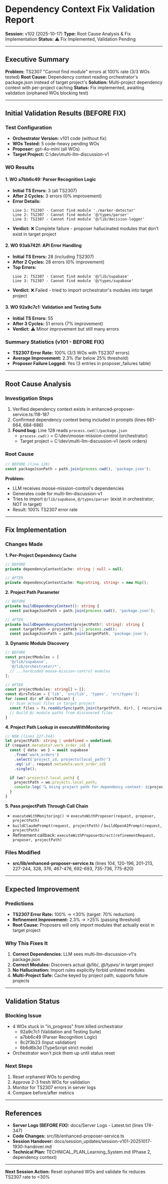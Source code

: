 # Dependency Context Fix Validation Report
**Session:** v102 (2025-10-17)
**Type:** Root Cause Analysis & Fix Implementation
**Status:** ⚠️ Fix Implemented, Validation Pending

---

## Executive Summary

**Problem:** TS2307 "Cannot find module" errors at 100% rate (3/3 WOs tested)
**Root Cause:** Dependency context reading orchestrator's package.json instead of target project's
**Solution:** Multi-project dependency context with per-project caching
**Status:** Fix implemented, awaiting validation (orphaned WOs blocking test)

---

## Initial Validation Results (BEFORE FIX)

### Test Configuration
- **Orchestrator Version:** v101 code (without fix)
- **WOs Tested:** 5 code-heavy pending WOs
- **Proposer:** gpt-4o-mini (all WOs)
- **Target Project:** C:\dev\multi-llm-discussion-v1

### WO Results

#### 1. WO a7bb6c49: Parser Recognition Logic
- **Initial TS Errors:** 3 (all TS2307)
- **After 2 Cycles:** 3 errors (0% improvement)
- **Error Details:**
  ```
  Line 1: TS2307 - Cannot find module './marker-detector'
  Line 2: TS2307 - Cannot find module '@/types/parser'
  Line 3: TS2307 - Cannot find module '@/lib/decision-logger'
  ```
- **Verdict:** ❌ Complete failure - proposer hallucinated modules that don't exist in target project

#### 2. WO 93ab742f: API Error Handling
- **Initial TS Errors:** 28 (including TS2307)
- **After 2 Cycles:** 28 errors (0% improvement)
- **Top Errors:**
  ```
  Line 2: TS2307 - Cannot find module '@/lib/supabase'
  Line 3: TS2307 - Cannot find module '@/types/supabase'
  ```
- **Verdict:** ❌ Failed - tried to import orchestrator's modules into target project

#### 3. WO 92a9c7c1: Validation and Testing Suite
- **Initial TS Errors:** 55
- **After 3 Cycles:** 51 errors (7% improvement)
- **Verdict:** ⚠️ Minor improvement but still many errors

### Summary Statistics (v101 - BEFORE FIX)
- **TS2307 Error Rate:** 100% (3/3 WOs with TS2307 errors)
- **Average Improvement:** 2.3% (far below 25% threshold)
- **Proposer Failure Logged:** Yes (3 entries in proposer_failures table)

---

## Root Cause Analysis

### Investigation Steps
1. Verified dependency context exists in enhanced-proposer-service.ts:118-187
2. Confirmed dependency context being included in prompts (lines 661-664, 684-686)
3. **Found bug:** Line 128 reads `process.cwd()/package.json`
   - `process.cwd()` = C:\dev\moose-mission-control (orchestrator)
   - Target project = C:\dev\multi-llm-discussion-v1 (work orders)

### Root Cause
```typescript
// BEFORE (line 128)
const packageJsonPath = path.join(process.cwd(), 'package.json');
```

**Problem:**
- LLM receives moose-mission-control's dependencies
- Generates code for multi-llm-discussion-v1
- Tries to import `@/lib/supabase`, `@/types/parser` (exist in orchestrator, NOT in target)
- Result: 100% TS2307 error rate

---

## Fix Implementation

### Changes Made

**1. Per-Project Dependency Cache**
```typescript
// BEFORE
private dependencyContextCache: string | null = null;

// AFTER
private dependencyContextCache: Map<string, string> = new Map();
```

**2. Project Path Parameter**
```typescript
// BEFORE
private buildDependencyContext(): string {
  const packageJsonPath = path.join(process.cwd(), 'package.json');

// AFTER
private buildDependencyContext(projectPath?: string): string {
  const targetPath = projectPath || process.cwd();
  const packageJsonPath = path.join(targetPath, 'package.json');
```

**3. Dynamic Module Discovery**
```typescript
// BEFORE
const projectModules = [
  '@/lib/supabase',
  '@/lib/orchestrator/*',
  // ...hardcoded moose-mission-control modules
];

// AFTER
const projectModules: string[] = [];
const dirsToScan = ['lib', 'src/lib', 'types', 'src/types'];
for (const dir of dirsToScan) {
  // Scan actual files in target project
  const files = fs.readdirSync(path.join(targetPath, dir), { recursive: true });
  // Build @/ module paths from discovered files
}
```

**4. Project Path Lookup in executeWithMonitoring**
```typescript
// NEW (lines 227-244)
let projectPath: string | undefined = undefined;
if (request.metadata?.work_order_id) {
  const { data: wo } = await supabase
    .from('work_orders')
    .select('project_id, projects(local_path)')
    .eq('id', request.metadata.work_order_id)
    .single();

  if (wo?.projects?.local_path) {
    projectPath = wo.projects.local_path;
    console.log(`🔍 Using project path for dependency context: ${projectPath}`);
  }
}
```

**5. Pass projectPath Through Call Chain**
- `executeWithMonitoring()` → `executeWithProposer(request, proposer, projectPath)`
- `buildClaudePrompt(request, projectPath)` / `buildOpenAIPrompt(request, projectPath)`
- Refinement callback: `executeWithProposerDirect(refinementRequest, proposer, projectPath)`

### Files Modified
- **src/lib/enhanced-proposer-service.ts** (lines 104, 120-196, 201-213, 227-244, 328, 376, 467-476, 692-693, 735-736, 775-820)

---

## Expected Improvement

### Predictions
- **TS2307 Error Rate:** 100% → <30% (target: 70% reduction)
- **Refinement Improvement:** 2.3% → >25% (passing threshold)
- **Root Cause:** Proposers will only import modules that actually exist in target project

### Why This Fixes It
1. **Correct Dependencies:** LLM sees multi-llm-discussion-v1's package.json
2. **Correct Modules:** Discovers actual @/lib/*, @/types/* in target project
3. **No Hallucination:** Import rules explicitly forbid unlisted modules
4. **Multi-Project Safe:** Cache keyed by project path, supports future projects

---

## Validation Status

### Blocking Issue
- 4 WOs stuck in "in_progress" from killed orchestrator
  - 92a9c7c1 (Validation and Testing Suite)
  - a7bb6c49 (Parser Recognition Logic)
  - 8c2f3b23 (Input validation)
  - 6b6d6b3d (TypeScript strict mode)
- Orchestrator won't pick them up until status reset

### Next Steps
1. Reset orphaned WOs to pending
2. Approve 2-3 fresh WOs for validation
3. Monitor for TS2307 errors in server logs
4. Compare before/after metrics

---

## References

- **Server Logs (BEFORE FIX):** docs/Server Logs - Latest.txt (lines 174-347)
- **Code Changes:** src/lib/enhanced-proposer-service.ts
- **Session Handover:** docs/session_updates/session-v101-20251017-1930-handover.md
- **Technical Plan:** TECHNICAL_PLAN_Learning_System.md (Phase 2, dependency context)

---

**Next Session Action:** Reset orphaned WOs and validate fix reduces TS2307 rate to <30%
